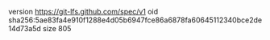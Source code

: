 version https://git-lfs.github.com/spec/v1
oid sha256:5ae83fa4e910f1288e4d05b6947fce86a6878fa60645112340bce2de14d73a5d
size 805
